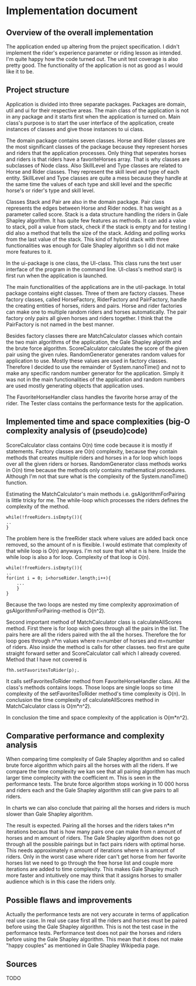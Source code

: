 # Implementation document

## Overview of the overall implementation

The application ended up altering from the project specification. I didn't implement the rider's experience parameter or riding lesson as intended. I'm quite happy how the code turned out. The unit test coverage is also pretty good. The functionality of the application is not as good as I would like it to be.

## Project structure

Application is divided into three separate packages. Packages are domain, util and ui for their respective areas. The main class of the application is not in any package and it starts first when the application is turned on. Main class's purpose is to start the user interface of the application, create instances of classes and give those instances to ui class.

The domain package contains seven classes. Horse and Rider classes are the most significant classes of the package because they represent horses and riders that the application processes. Only thing that seperates horses and riders is that riders have a favoriteHorses array. That is why classes are subclasses of Node class. Also SkillLevel and Type classes are related to Horse and Rider classes. They represent the skill level and type of each entity. SkillLevel and Type classes are quite a mess because they handle at the same time the values of each type and skill level and the specific horse's or rider's type and skill level.

Classes Stack and Pair are also in the domain package. Pair class represents the edges between Horse and Rider nodes. It has weight as a parameter called score. Stack is a data structure handling the riders in Gale Shapley algorithm. It has quite few features as methods. It can add a value to stack, poll a value from stack, check if the stack is empty and for testing I did also a method that tells the size of the stack. Adding and polling works from the last value of the stack. This kind of hybrid stack with three functionalities was enough for Gale Shapley algorithm so I did not make more features to it.

In the ui-package is one class, the UI-class. This class runs the text user interface of the program in the command line. UI-class's method star() is first run when the application is launched.

The main functionalities of the applications are in the util-package. In total package contains eight classes. Three of them are factory classes. These factory classes, called HorseFactory, RiderFactory and PairFactory, handle the creating entities of horses, riders and pairs. Horse and rider factories can make one to multiple random riders and horses automatically. The pair factory only pairs all given horses and riders together. I think that the PairFactory is not named in the best manner.

Besides factory classes there are MatchCalculator classes which contain the two main algorithms of the application, the Gale Shapley algorith and the brute force algorithm. ScoreCalculator calculates the score of the given pair using the given rules. RandomGenerator generates random values for application to use. Mostly these values are used in factory classes. Therefore I decided to use the remainder of System.nanoTime() and not to make any specific random number generator for the application. Simply it was not in the main functionalities of the application and random numbers are used mostly generating objects that application uses.

The FavoriteHorseHandler class handles the favorite horse array of the rider. The Tester class contains the performance tests for the application.

## Implemented time and space complexities (big-O complexity analysis of (pseudo)code)
ScoreCalculator class contains O(n) time code because it is mostly if statements. Factory classes are O(n) complexity, because they contain methods that creates multiple riders and horses in a for loop which loops over all the given riders or horses. RandomGenerator class methods works in O(n) time because the methods only contains mathematical procedures. Although I'm not that sure what is the complexity of the System.nanoTime() function. 

Estimating the MatchCalculator's main methods i.e. gsAlgorithmForPairing is little tricky for me. The while-loop which processes the riders defines the complexity of the method.
```
while(!freeRiders.isEmpty()){
..
}
```
The problem here is the freeRider stack where values are added back once removed, so the amount of n is flexible. I would estimate that complexity of that while loop is O(n) anyways. I'm not sure that what n is here. Inside the while loop is also a for loop. Complexity of that loop is O(n).
```
while(!freeRiders.isEmpty()){
..
for(int i = 0; i<horseRider.length;i++){
    ...
    }
}
```
Because the two loops are nested my time complexity approximation of gsAlgorithmForPairing-method is O(n^2). 

Second important method of MatchCalculator class is calculateAllScores method. First there is for loop wich goes through all the pairs in the list. The pairs here are all the riders paired with the all the horses. Therefore the for loop goes through n*m values where n=number of horses and m=number of riders. Also inside the method is calls for other classes. two first are quite straight forward setter and ScoreCalculator call which I already covered. Method that I have not covered is
```
fhh.setFavoritesToRider(p);.
```
It calls setFavoritesToRider method from FavoriteHorseHandler class. All the class's methods contains loops. Those loops are single loops so time complexity of the setFavoritesToRider method's time complexity is O(n). In conclusion the time complexity of calculateAllScores method in MatchCalculator class is O(m*n^2). 

In conclusion the time and space complexity of the application is O(m*n^2).

## Comparative performance and complexity analysis
When comparing time complexity of Gale Shapley algorithm and so called brute force algorithm which pairs all the horses with all the riders. If we compare the time complexity we kan see that all pairing algorithm has much larger time complecity with the coefficient m. This is seen in the performance tests. The brute force algorithm stops working in 10 000 horss and riders each and the Gale Shapley algorithm still can give pairs to all riders. 

In charts we can also conclude that pairing all the horses and riders is much slower than Gale Shapley algorithm. 

The result is expected. Pairing all the horses and the riders takes n*m iterations becaus that is how many pairs one can make from n amount of horses and m amount of riders. The Gale Shapley algorithm does not go through all the possible pairings but in fact pairs riders with optimal horse. This needs approximately n amount of iterations where n is amount of riders. Only in the worst case where rider can't get horse from her favorite horses list we need to go through the free horse list and couple more iterations are added to time complexity. This makes Gale Shapley much more faster and intuitively one may think that it assigns horses to smaller audience which is in this case the riders only.

## Possible flaws and improvements
Actually the performance tests are not very accurate in terms of application real use case. In real use case first all the riders and horses must be paired before using the Gale Shapley algorithm. This is not the test case in the performance tests. Performance test does not pair the horses and riders before using the Gale Shapley algorithm. This mean that it does not make "happy couples" as mentioned in Gale Shapley Wikipedia page.

## Sources
TODO
